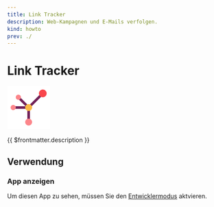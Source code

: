 ```yaml
---
title: Link Tracker
description: Web-Kampagnen und E-Mails verfolgen.
kind: howto
prev: ./
---
```

# Link Tracker
![icons_odoo_website_partner](attachments/icons_odoo_website_partner.png)

{{ $frontmatter.description }}

## Verwendung

### App anzeigen

Um diesen App zu sehen, müssen Sie den [Entwicklermodus](Settings.md#Entwicklermodus%20aktivieren) aktvieren.